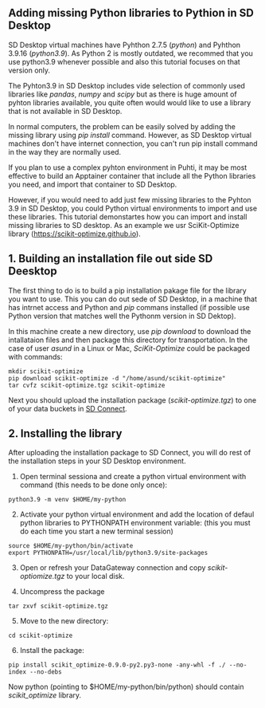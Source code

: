 ## Adding missing Python libraries to Pythion in SD Desktop

SD Desktop virtual machines have Pyhthon 2.7.5 (_python_) and Pyhthon 3.9.16 (_python3.9_).
As Python 2 is mostly outdated, we recommed that you use python3.9 whenever possible and
also this tutorial focuses on that version only.

The Pyhton3.9 in SD Desktop includes vide selection of commonly used libraries like _pandas_,  _numpy_ and _scipy_
but  as there is huge amount of pyhton libraries available, you quite often would would like to 
use a library that is not available in SD Desktop.

In normal computers, the problem can be easily solved by adding the missing library using _pip install_ command. However, 
as SD Desktop virtual machines don't have internet connection, you can't run pip install command in the way they are normally used.

If you plan to use a complex pyhton environment in Puhti, it may be most effective to build an Apptainer container that 
include all the Python libraries you need, and import that container to SD Desktop.

However, if you would need to add just few missing libraries to the Pyhton 3.9 in SD Desktop, you could Python virtual environments
to import and use these libraries. This tutorial demonstartes how you can import and install missing libraries to SD desktop. 
As an example we usr SciKit-Optimize library (https://scikit-optimize.github.io).



## 1. Building an installation file out side SD Deesktop

The first thing to do is to build a pip installation pakage file for the library you want to use.
This you can do out sede of SD Desktop, in a machine that has intrnet access and Python and  _pip_ commans installed 
(if possible use Python version that matches well the Pythonm version in SD Dektop).

In this machine create a new directory, use _pip download_ to download the intallataion files and then package 
this directory for transportation. In the case of user _asund_ in a Linux or Mac, _SciKit-Optimize_ could be packaged 
with commands:

```text
mkdir scikit-optimize
pip download scikit-optimize -d "/home/asund/scikit-optimize"
tar cvfz scikit-optimize.tgz scikit-optimize
```
Next you should upload the installation package (_scikit-optimize.tgz_) to one of 
your data buckets in [SD Connect](https://sd-connect.csc.fi).


## 2. Installing the library

After uploading the installation package to SD Connect, you will do rest of the installation steps
in your SD Desktop environment.

1. Open terminal sessiona and create a python virtual environment with command
(this needs to be done only once):

```text
python3.9 -m venv $HOME/my-python
```

2. Activate your python virtual environment and add the location of defaul python libraries to PYTHONPATH environment variable: 
(this you must do each time you start a new terminal session)

```text
source $HOME/my-python/bin/activate
export PYTHONPATH=/usr/local/lib/python3.9/site-packages
```

3. Open or refresh your DataGateway connection and copy _scikit-optiomize.tgz_ to your local disk.

4. Uncompress the package

```text
tar zxvf scikit-optimize.tgz
```

5. Move to the new directory:

```text
cd scikit-optimize
```

6. Install the package:

```text
pip install scikit_optimize-0.9.0-py2.py3-none -any-whl -f ./ --no-index --no-debs
```

Now python (pointing to $HOME/my-python/bin/python) should contain
_scikit_optimize_ library.
